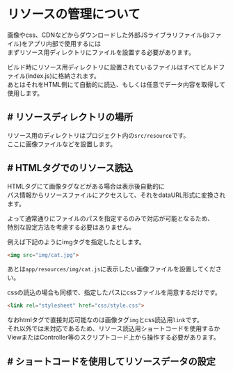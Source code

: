 # リソースの管理について

画像やcss、CDNなどからダウンロードした外部JSライブラリファイル(jsファイル)をアプリ内部で使用するには  
まずリソース用ディレクトリにファイルを設置する必要があります。

ビルド時にリソース用ディレクトリに設置されているファイルはすべてビルドファイル(index.js)に格納されます。  
あとはそれをHTML側にて自動的に読込、もしくは任意でデータ内容を取得して使用します。

## # リソースディレクトリの場所

リソース用のディレクトリはプロジェクト内の``src/resource``です。  
ここに画像ファイルなどを設置します。

## # HTMLタグでのリソース読込

HTMLタグにて画像タグなどがある場合は表示後自動的に  
パス情報からリソースファイルにアクセスして、それをdataURL形式に変換されます。

よって通常通りにファイルのパスを指定するのみで対応が可能となるため、  
特別な設定方法を考慮する必要はありません。

例えば下記のようにimgタグを指定したとします。

```html
<img src="img/cat.jpg">
```

あとは``app/resources/img/cat.js``に表示したい画像ファイルを設置してください。

cssの読込の場合も同様で、指定したパスにcssファイルを用意するだけです。

```html
<link rel="stylesheet" href="css/style.css">
```

なおhtmlタグで直接対応可能なのは画像タグ``img``とcss読込用``link``です。  
それ以外では未対応であるため、リソース読込用ショートコードを使用するか  
ViewまたはController等のスクリプトコード上から操作する必要があります。

## # ショートコードを使用してリソースデータの設定

